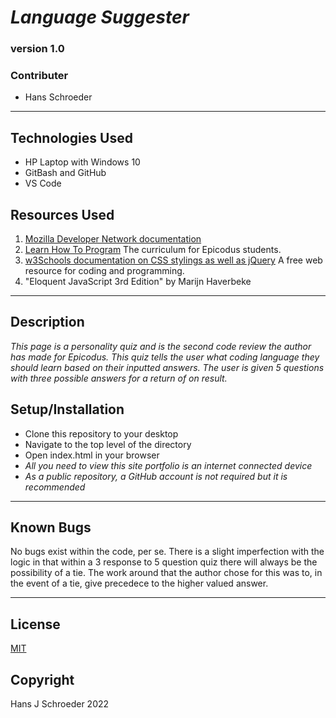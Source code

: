 # _Language Suggester_
### version 1.0

### Contributer
* Hans Schroeder

---

## Technologies Used
* HP Laptop with Windows 10
* GitBash and GitHub
* VS Code

## Resources Used
1. [Mozilla Developer Network documentation](https://developer.mozilla.org/en-US/) 
1. [Learn How To Program](https://learnhowtoprogram.com) The curriculum for Epicodus students.
1. [w3Schools documentation on CSS stylings as well as jQuery](https://w3schools.com) A free web resource for coding and programming.
1. "Eloquent JavaScript 3rd Edition" by Marijn Haverbeke

---

## Description

_This page is a personality quiz and is the second code review the author has made for Epicodus. This quiz tells the user what coding language they should learn based on their inputted answers. The user is given 5 questions with three possible answers for a return of on result._

## Setup/Installation
* Clone this repository to your desktop
* Navigate to the top level of the directory
* Open index.html in your browser
* _All you need to view this site portfolio is an internet connected device_
* _As a public repository, a GitHub account is not required but it is recommended_

___

## Known Bugs
No bugs exist within the code, per se. There is a slight imperfection with the logic in that within a 3 response to 5 question quiz there will always be the possibility of a tie. The work around that the author chose for this was to, in the event of a tie, give precedece to the higher valued answer. 

---

## License 
[MIT](https://choosealicense.com/licenses/mit/)

## Copyright
Hans J Schroeder 2022